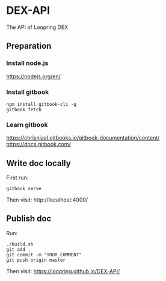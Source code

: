 # DEX-API
The API of Loopring DEX

## Preparation
### Install node.js
https://nodejs.org/en/
### Install gitbook
```
npm install gitbook-cli -g
gitbook fetch
```
### Learn gitbook
https://chrisniael.gitbooks.io/gitbook-documentation/content/
https://docs.gitbook.com/

## Write doc locally
First run:
```
gitbook serve
```
Then visit:
http://localhost:4000/

## Publish doc
Run:
```
./build.sh
git add .
git commit -m "YOUR_COMMENT"
git push origin master
```
Then visit:
https://loopring.github.io/DEX-API/

